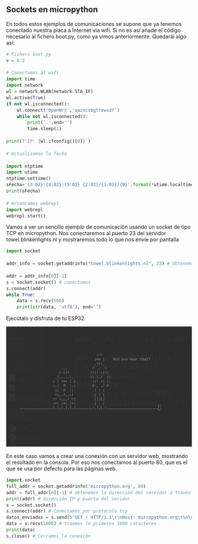 ## Sockets en micropython

En todos estos ejemplos de comunicaciones se supone que ya tenemos conectado nuestra placa a Internet vía wifi. Si no es así añade el código necesario al fichero boot.py, como ya vimos anteriormente. Quedarái algo así:


```python
# Fichero boot.py 
v = 0.2

# Conectamos al wifi
import time
import network
wl = network.WLAN(network.STA_IF)
wl.active(True)
if not wl.isconnected():
    wl.connect('OpenWrt','qazxcvbgtrewsdf')
    while not wl.isconnected():
        print('.',end='')
        time.sleep(1)
    
print(f'IP: {wl.ifconfig()[0]}')

# Actualizamos la fecha

import ntptime
import utime
ntptime.settime()
sFecha='{3:02}:{4:02}:{5:02} {2:02}/{1:02}/{0}'.format(*utime.localtime())
print(sFecha)

# Arrancamos webrepl
import webrepl
webrepl.start()


```

Vamos a ver un sencillo ejemplo de comunicación usando un socket de tipo TCP en micropython.  Nos conectaremos al puerto 23 del servidor towel.blinkenlights.nl y mostraremos todo lo que nos envíe por pantalla

```python
import socket

addr_info = socket.getaddrinfo("towel.blinkenlights.nl", 23) # Obtenemos la dirección del servidor

addr = addr_info[0][-1]
s = socket.socket() # conectamos
s.connect(addr)
while True:
    data = s.recv(500)
    print(str(data, 'utf8'), end='')
```

Ejecútalo y disfruta de tu ESP32.

![](./images/starwars_as_a_service.png)

En este caso vamos a crear una conexión con un servidor web, mostrando el resultado en la consola. Por eso nos conectamos al puerto 80, que es el que se usa por defecto para las páginas web.

```python
import socket
full_addr = socket.getaddrinfo('micropython.org', 80)
addr = full_addr[0][-1] # obtenemos la dirección del servidor a través del DNS
print(addr) # dirección IP y puerto del seridor
s = socket.socket()
s.connect(addr) # Conectamos por protocolo tcp
datos_enviados = s.send(b'GET / HTTP/1.1\r\nHost: micropython.org\r\n\r\n') #Solicitamos la página web
data = s.recv(1000) # traemos lo primeros 1000 caracteres
print(data)
s.close() # Cerramos la conexión
```

